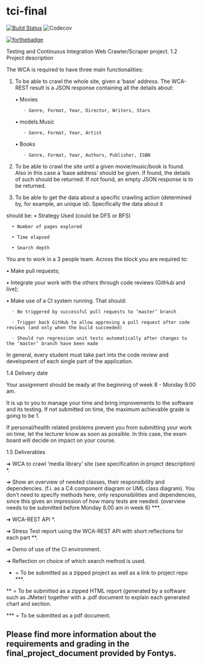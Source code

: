 # tci-final
[![Build Status](https://travis-ci.org/StefanTod/tci-final.svg?branch=master)](https://travis-ci.org/StefanTod/tci-final)
![Codecov](https://img.shields.io/codecov/c/github/StefanTod/tci-final.svg)

[![forthebadge](https://forthebadge.com/images/badges/60-percent-of-the-time-works-every-time.svg)]()

Testing and Continuous Integration Web Crawler/Scraper project.
1.2 Project description

The WCA is required to have three main functionalities:

1. To be able to crawl the whole site, given a ‘base’ address. The WCA-REST result is a JSON response containing all the details about:

      • Movies

          ◦ Genre, Format, Year, Director, Writers, Stars

      • models.Music

          ◦ Genre, Format, Year, Artist

      • Books

          ◦ Genre, Format, Year, Authors, Publisher, ISBN

2. To be able to crawl the site until a given movie/music/book is found. Also in this case a ‘base address’ should be given. If found, the details of such should be returned. If not found, an empty JSON response is to be returned.

3. To be able to get the data about a specific crawling action (determined by, for example, an unique id). Specifically the data about it

should be: 
      • Strategy Used (could be DFS or BFS)

      • Number of pages explored

      • Time elapsed

      • Search depth

You are to work in a 3 people team. Across the block you are required to:

  • Make pull requests;

  • Integrate your work with the others through code reviews (GitHub and live);

  • Make use of a CI system running. That should:

      ◦ Be triggered by successful pull requests to ‘master’ branch

      ◦ Trigger back GitHub to allow approving a pull request after code reviews (and only when the build succeeded)

      ◦ Should run regression unit tests automatically after changes to the ‘master’ branch have been made

In general, every student must take part into the code review and development of each single part of the application.

1.4 Delivery date

Your assignment should be ready at the beginning of week 8 - Monday 9.00 am.

It is up to you to manage your time and bring improvements to the software and its testing. If not submitted on time, the maximum achievable grade is going to be 1.

If personal/health related problems prevent you from submitting your work on time, let the lecturer know as soon as possible. In this case, the exam board will decide on impact on your course.

1.5 Deliverables

➔ WCA to crawl ‘media library’ site (see specification in project description) *.

➔ Show an overview of needed classes, their responsibility and dependencies. (f.i. as a C4 component diagram or UML class diagram). You don’t need to specify methods here, only responsibilities and dependencies, since this gives an impression of how many tests are needed. (overview needs to be submitted before Monday 8.00 am in week 6) ***.

➔ WCA-REST API *.

➔ Stress Test report using the WCA-REST API with short reflections for each part **.

➔ Demo of use of the CI environment.

➔ Reflection on choice of which search method is used.

* = To be submitted as a zipped project as well as a link to project repo ***.

** = To be submitted as a zipped HTML report (generated by a software such as JMeter) together with a .pdf document to explain each generated chart and section.

*** = To be submitted as a pdf document.

## Please find more information about the requirements and grading in the final_project_document provided by Fontys.
